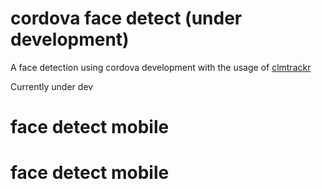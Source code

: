 # cordova face detect (under development)
A face detection using cordova development with the usage of [clmtrackr](https://github.com/auduno/clmtrackr) 

Currently under dev
# face detect mobile
# face detect mobile
